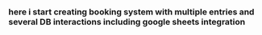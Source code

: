 ### here i start creating booking system with multiple entries and several DB interactions including google sheets integration



